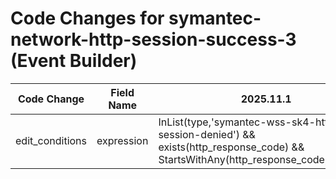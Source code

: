 # Code Changes for symantec-network-http-session-success-3 (Event Builder)

| Code Change | Field Name | 2025.11.1 | 2025.12.1 |
|-------------|------------|-----------|------------|
| edit_conditions | expression | InList(type,'symantec-wss-sk4-http-session-denied') && exists(http_response_code) && StartsWithAny(http_response_code,'1','2','3') | InList(type,'symantec-wss-sk4-http-session-denied') && StartsWithAny(http_response_code,'1','2','3') |